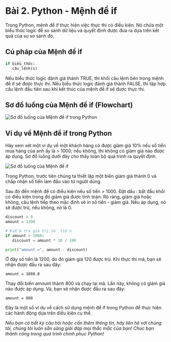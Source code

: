 # Bài 2. Python - Mệnh đề if

Trong Python, mệnh đề if thực hiện việc thực thi có điều kiện. Nó chứa một biểu thức logic để so sánh dữ liệu và quyết định được đưa ra dựa trên kết quả của sự so sánh đó.

## Cú pháp của Mệnh đề if

```python
if biểu_thức:
   câu_lệnh(s)
```

Nếu biểu thức logic đánh giá thành TRUE, thì khối câu lệnh bên trong mệnh đề if sẽ được thực thi. Nếu biểu thức logic đánh giá thành FALSE, thì tập hợp câu lệnh đầu tiên sau khi kết thúc của mệnh đề if sẽ được thực thi.

## Sơ đồ luồng của Mệnh đề if (Flowchart)

![Sơ đồ luồng của Mệnh đề if trong Python](../../../assets/if-else/OIG1.jpg)

## Ví dụ về Mệnh đề if trong Python

Hãy xem xét một ví dụ về một khách hàng có được giảm giá 10% nếu số tiền mua hàng của anh ấy là > 1000; nếu không, thì không có giảm giá nào được áp dụng. Sơ đồ luồng dưới đây cho thấy toàn bộ quá trình ra quyết định.

![Sơ đồ luồng của Mệnh đề if](../../../assets/if-else/OIG1.hwWs.jpg)

Trong Python, trước tiên chúng ta thiết lập một biến giảm giá thành 0 và chấp nhận số tiền làm đầu vào từ người dùng.

Sau đó đến mệnh đề có điều kiện nếu số tiền > 1000. Đặt dấu : bắt đầu khối có điều kiện trong đó giảm giá được tính toán. Rõ ràng, giảm giá hoặc không, câu lệnh tiếp theo mặc định sẽ in số tiền - giảm giá. Nếu áp dụng, nó sẽ được trừ, nếu không, nó là 0.

```python
discount = 0
amount = 1200

# Kiểm tra giá trị số tiền
if amount > 1000:
   discount = amount * 10 / 100

print("amount =", amount - discount)
```

Ở đây số tiền là 1200, do đó giảm giá 120 được trừ. Khi thực thi mã, bạn sẽ nhận được đầu ra sau đây:

```
amount = 1080.0
```

Thay đổi biến amount thành 800 và chạy lại mã. Lần này, không có giảm giá nào được áp dụng. Và, bạn sẽ nhận được đầu ra sau đây:

```
amount = 800
```

Đây là một số ví dụ về cách sử dụng mệnh đề if trong Python để thực hiện các hành động dựa trên điều kiện cụ thể.

*Nếu bạn có bất kỳ câu hỏi hoặc cần thêm thông tin, hãy liên hệ với chúng tôi, chúng tôi luôn sẵn sàng giải đáp mọi thắc mắc của bạn! Chúc bạn thành công trong quá trình chinh phục Python!*
